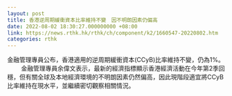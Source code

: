 ```yaml
---
layout: post
title: 香港逆周期緩衝資本比率維持不變　因不明朗因素仍偏高
date: 2022-08-02 18:30:27.000000000 +08:00
link: https://news.rthk.hk/rthk/ch/component/k2/1660547-20220802.htm
categories: rthk
---
```


金融管理專員公布，香港適用的逆周期緩衝資本(CCyB)比率維持不變，仍為1%。
　　 
金融管理專員余偉文表示，最新的經濟指標顯示香港經濟活動在今年第2季回穩，但有關全球及本地經濟環境的不明朗因素仍然偏高，因此現階段適宜將CCyB比率維持在現水平，並繼續密切觀察相關情況。
